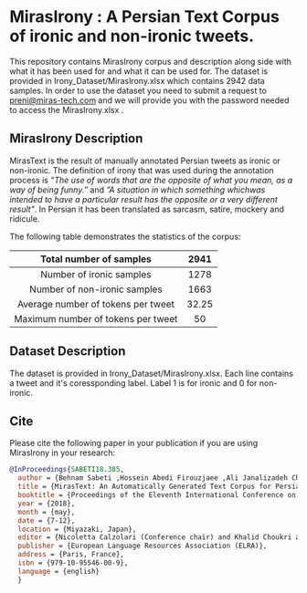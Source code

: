 # MirasIrony : A Persian Text Corpus of ironic and non-ironic tweets.
This repository contains MirasIrony corpus and description along side with what it has been used for and what it can be used for. The dataset is provided in Irony_Dataset/MirasIrony.xlsx which contains 2942 data samples. In order to use the dataset you need to submit a request to preni@miras-tech.com and we will provide you with the password needed to access the MirasIrony.xlsx .

## MirasIrony Description
MirasText is the result of manually annotated Persian tweets as ironic or non-ironic.
The definition of irony that was used during the annotation process is *"The use of words that are the opposite of what you mean, as a way of being funny.”* and *”A situation in which something whichwas intended to have a particular result has the opposite or a very different result"*. In Persian it has been translated as sarcasm, satire, mockery and ridicule.
 
The following table demonstrates the statistics of the corpus:

|       Total number of samples      |   2941   |
|:--------------------------:|:-------------:|
|     Number of ironic samples    | 1278 |
|   Number of non-ironic samples   |     1663     |
|      Average number of tokens per tweet      |      32.25     |
| Maximum number of tokens per tweet |      50    |

## Dataset Description
The dataset is provided in Irony_Dataset/MirasIrony.xlsx. Each line contains a tweet and it's coressponding label. Label 1 is for ironic and 0 for non-ironic.

## Cite
Please cite the following paper in your publication if you are using MirasIrony in your research:
```bibtex
@InProceedings{SABETI18.385,
  author = {Behnam Sabeti ,Hossein Abedi Firouzjaee ,Ali Janalizadeh Choobbasti ,Seyed hani elamahdi Mortazavi Najafabadi and Amir Vaheb},
  title = {MirasText: An Automatically Generated Text Corpus for Persian},
  booktitle = {Proceedings of the Eleventh International Conference on Language Resources and Evaluation (LREC 2018)},
  year = {2018},
  month = {may},
  date = {7-12},
  location = {Miyazaki, Japan},
  editor = {Nicoletta Calzolari (Conference chair) and Khalid Choukri and Christopher Cieri and Thierry Declerck and Sara Goggi and Koiti Hasida and Hitoshi Isahara and Bente Maegaard and Joseph Mariani and H�l�ne Mazo and Asuncion Moreno and Jan Odijk and Stelios Piperidis and Takenobu Tokunaga},
  publisher = {European Language Resources Association (ELRA)},
  address = {Paris, France},
  isbn = {979-10-95546-00-9},
  language = {english}
  }
  ```
